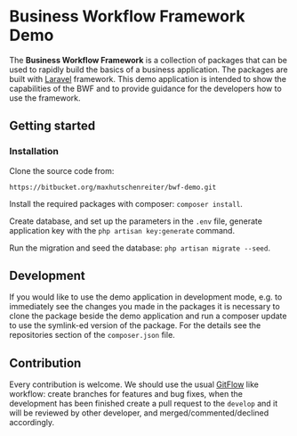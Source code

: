 # Business Workflow Framework Demo

The **Business Workflow Framework** is a collection of packages that can be used to rapidly build the basics of a business application. The packages are built with [Laravel](https://laravel.com/) framework. This demo application is intended to show the capabilities of the BWF and to provide guidance for the developers how to use the framework.

## Getting started
### Installation
Clone the source code from:
```
https://bitbucket.org/maxhutschenreiter/bwf-demo.git
```

Install the required packages with composer: `composer install`.

Create database, and set up the parameters in the `.env` file, generate application key with the `php artisan key:generate` command. 

Run the migration and seed the database: `php artisan migrate --seed`.

## Development
If you would like to use the demo application in development mode, e.g. to immediately see the changes you made in the packages it is necessary to clone the package beside the demo application and run a composer update to use the symlink-ed version of the package. For the details see the repositories section of the `composer.json` file.

## Contribution
Every contribution is welcome. We should use the usual [GitFlow](https://www.atlassian.com/git/tutorials/comparing-workflows/gitflow-workflow) like workflow: create branches for features and bug fixes, when the development has been finished create a pull request to the `develop` and it will be reviewed by other developer, and merged/commented/declined accordingly. 
